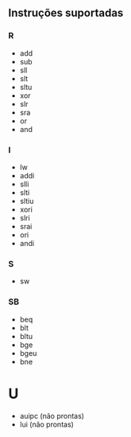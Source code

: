 ## Instruções suportadas

### R

- add
- sub
- sll
- slt
- sltu
- xor
- slr
- sra
- or
- and

### I

- lw
- addi
- slli
- slti
- sltiu
- xori
- slri
- srai
- ori
- andi

### S

- sw

### SB

- beq
- blt
- bltu
- bge
- bgeu
- bne

# U

- auipc (não prontas)
- lui (não prontas)
